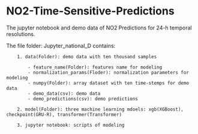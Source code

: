 # NO2-Time-Sensitive-Predictions

The jupyter notebook and demo data of NO2 Predictions for 24-h temporal resolutions.

The file folder: Jupyter_national_D contains: 

        1. data(Folder): demo data with ten thousand samples
   
            - feature_name(Folder): features name for modeling
            - normalization_params(Floder): normalization parameters for modeling
            - numpy(Folder): array dataset with ten time-stemps for demo data
            - demo_data(csv): demo data
            - demo_predictions(csv): demo predictions

        2. model(Folder): three machine learning mdoels: xgb(XGBoost), checkpoint(GRU-R), transformer(Transformer)
   
        3. jupyter notebook: scripts of modeling
